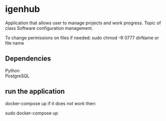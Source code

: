 # igenhub
Application that allows user to manage projects and work progress. Topic of class Software configuration management.

To change permissions on files if needed:
  sudo chmod -R 0777 dirName or file name

## Dependencies
Python    
PostgreSQL    



## run the application

docker-compose up
if it does not work then:

sudo docker-compose up    
